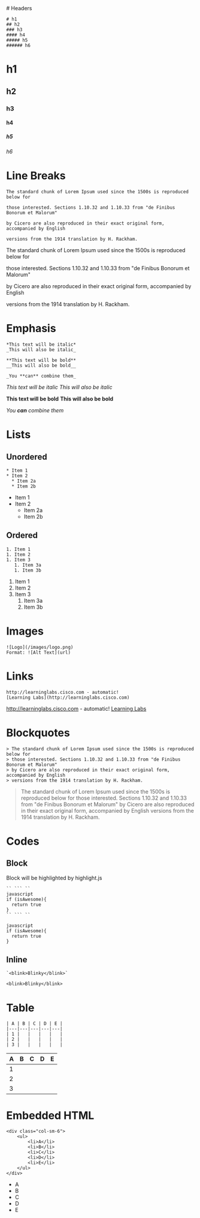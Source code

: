
<div style="margin-bottom: 30px">
# Headers

```
# h1
## h2
### h3
#### h4
##### h5
###### h6
```

# h1
## h2
### h3
#### h4
##### h5
###### h6
</div>


# Line Breaks

```
The standard chunk of Lorem Ipsum used since the 1500s is reproduced below for 

those interested. Sections 1.10.32 and 1.10.33 from "de Finibus Bonorum et Malorum" 

by Cicero are also reproduced in their exact original form, accompanied by English 

versions from the 1914 translation by H. Rackham.
```

The standard chunk of Lorem Ipsum used since the 1500s is reproduced below for 

those interested. Sections 1.10.32 and 1.10.33 from "de Finibus Bonorum et Malorum" 

by Cicero are also reproduced in their exact original form, accompanied by English 

versions from the 1914 translation by H. Rackham.




# Emphasis
```
*This text will be italic*
_This will also be italic_

**This text will be bold**
__This will also be bold__

_You **can** combine them_
```

*This text will be italic*
_This will also be italic_

**This text will be bold**
__This will also be bold__

_You **can** combine them_




# Lists

## Unordered

```
* Item 1
* Item 2
  * Item 2a
  * Item 2b
```

* Item 1
* Item 2
  * Item 2a
  * Item 2b

## Ordered

```
1. Item 1
1. Item 2
1. Item 3
   1. Item 3a
   1. Item 3b
```

1. Item 1
1. Item 2
1. Item 3
   1. Item 3a
   1. Item 3b



   
# Images

```
![Logo](/images/logo.png)
Format: ![Alt Text](url)
```



# Links

```
http://learninglabs.cisco.com - automatic!
[Learning Labs](http://learninglabs.cisco.com)
```
http://learninglabs.cisco.com - automatic!
[Learning Labs](http://learninglabs.cisco.com)



# Blockquotes

```
> The standard chunk of Lorem Ipsum used since the 1500s is reproduced below for 
> those interested. Sections 1.10.32 and 1.10.33 from "de Finibus Bonorum et Malorum" 
> by Cicero are also reproduced in their exact original form, accompanied by English 
> versions from the 1914 translation by H. Rackham.
```

> The standard chunk of Lorem Ipsum used since the 1500s is reproduced below for 
> those interested. Sections 1.10.32 and 1.10.33 from "de Finibus Bonorum et Malorum" 
> by Cicero are also reproduced in their exact original form, accompanied by English 
> versions from the 1914 translation by H. Rackham.




# Codes

## Block 

Block will be highlighted by highlight.js

```
`` ``` ``
javascript
if (isAwesome){
  return true
}
`` ``` ``
```

```
javascript
if (isAwesome){
  return true
}
```

## Inline

```
`<blink>Blinky</blink>`
```

`<blink>Blinky</blink>`




# Table

```
| A | B | C | D | E |
|---|---|---|---|---|
| 1 |   |   |   |   |
| 2 |   |   |   |   |
| 3 |   |   |   |   |
```

| A | B | C | D | E |
|---|---|---|---|---|
| 1 |   |   |   |   |
| 2 |   |   |   |   |
| 3 |   |   |   |   |



# Embedded HTML

```
<div class="col-sm-6">
	<ul>
		<li>A</li>
		<li>B</li>
		<li>C</li>
		<li>D</li>
		<li>E</li>
	</ul>
</div>
```

<div class="col-sm-6">
	<ul>
		<li>A</li>
		<li>B</li>
		<li>C</li>
		<li>D</li>
		<li>E</li>
	</ul>
</div>
